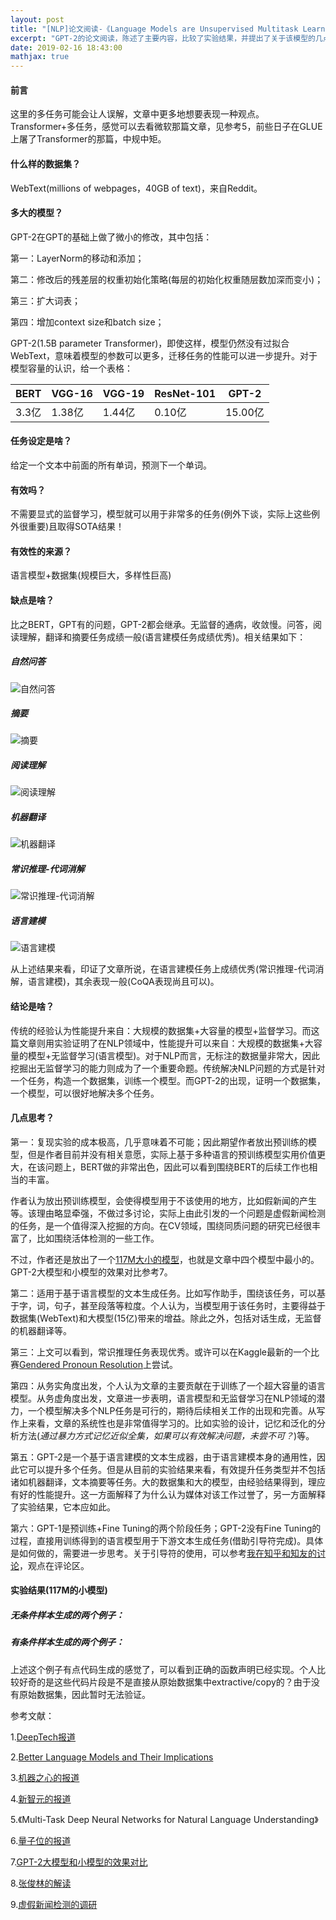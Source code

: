```yaml
---
layout: post
title: "[NLP]论文阅读-《Language Models are Unsupervised Multitask Learners》"
excerpt: "GPT-2的论文阅读，陈述了主要内容，比较了实验结果，并提出了关于该模型的几点思考。"
date: 2019-02-16 18:43:00
mathjax: true
---
```


<script type="text/javascript" src="http://cdn.mathjax.org/mathjax/latest/MathJax.js?config=default"></script>

#### 前言

这里的多任务可能会让人误解，文章中更多地想要表现一种观点。Transformer+多任务，感觉可以去看微软那篇文章，见参考5，前些日子在GLUE上屠了Transformer的那篇，中规中矩。

#### 什么样的数据集？

WebText(millions of webpages，40GB of text)，来自Reddit。

#### 多大的模型？

GPT-2在GPT的基础上做了微小的修改，其中包括：

第一：LayerNorm的移动和添加；

第二：修改后的残差层的权重初始化策略(每层的初始化权重随层数加深而变小)；

第三：扩大词表；

第四：增加context size和batch size；

GPT-2(1.5B parameter Transformer)，即使这样，模型仍然没有过拟合WebText，意味着模型的参数可以更多，迁移任务的性能可以进一步提升。对于模型容量的认识，给一个表格：

| BERT | VGG-16 | VGG-19 |ResNet-101 | GPT-2|
| - | - | - |-|-|
| 3.3亿 | 1.38亿 | 1.44亿 |0.10亿|15.00亿|

#### 任务设定是啥？

给定一个文本中前面的所有单词，预测下一个单词。

#### 有效吗？

不需要显式的监督学习，模型就可以用于非常多的任务(例外下谈，实际上这些例外很重要)且取得SOTA结果！

#### 有效性的来源？

语言模型+数据集(规模巨大，多样性巨高)

#### 缺点是啥？

比之BERT，GPT有的问题，GPT-2都会继承。无监督的通病，收敛慢。问答，阅读理解，翻译和摘要任务成绩一般(语言建模任务成绩优秀)。相关结果如下：

##### 自然问答

![自然问答](http://wx1.sinaimg.cn/mw690/aba7d18bgy1g07sgevxwrj20kf0bqt9f.jpg)


##### 摘要

![摘要](http://wx4.sinaimg.cn/mw690/aba7d18bgy1g07sfsqhw6j20ke0boab5.jpg)


##### 阅读理解

![阅读理解](http://wx3.sinaimg.cn/mw690/aba7d18bgy1g07sfoj7sqj20kj0bwwfk.jpg)

##### 机器翻译

![机器翻译](http://wx3.sinaimg.cn/mw690/aba7d18bgy1g07sfjrjoej20ki0c0ab6.jpg)

##### 常识推理-代词消解

![常识推理-代词消解](http://wx2.sinaimg.cn/mw690/aba7d18bgy1g07sl38ae7j20kf0byjsd.jpg)

##### 语言建模

![语言建模](http://wx1.sinaimg.cn/mw690/aba7d18bgy1g07sff2nsbj20kl0bx3zf.jpg)

从上述结果来看，印证了文章所说，在语言建模任务上成绩优秀(常识推理-代词消解，语言建模)，其余表现一般(CoQA表现尚且可以)。


#### 结论是啥？

传统的经验认为性能提升来自：大规模的数据集+大容量的模型+监督学习。而这篇文章则用实验证明了在NLP领域中，性能提升可以来自：大规模的数据集+大容量的模型+无监督学习(语言模型)。对于NLP而言，无标注的数据量非常大，因此挖掘出无监督学习的能力则成为了一个重要命题。传统解决NLP问题的方式是针对一个任务，构造一个数据集，训练一个模型。而GPT-2的出现，证明一个数据集，一个模型，可以很好地解决多个任务。

#### 几点思考？

第一：复现实验的成本极高，几乎意味着不可能；因此期望作者放出预训练的模型，但是作者目前并没有相关意愿，实际上基于多种语言的预训练模型实用价值更大，在该问题上，BERT做的非常出色，因此可以看到围绕BERT的后续工作也相当的丰富。

作者认为放出预训练模型，会使得模型用于不该使用的地方，比如假新闻的产生等。该理由略显牵强，不做过多讨论，实际上由此引发的一个问题是虚假新闻检测的任务，是一个值得深入挖掘的方向。在CV领域，围绕同质问题的研究已经很丰富了，比如围绕活体检测的一些工作。

不过，作者还是放出了一个[117M大小的模型](https://github.com/openai/gpt-2)，也就是文章中四个模型中最小的。GPT-2大模型和小模型的效果对比参考7。

第二：适用于基于语言模型的文本生成任务。比如写作助手，围绕该任务，可以基于字，词，句子，甚至段落等粒度。个人认为，当模型用于该任务时，主要得益于数据集(WebText)和大模型(15亿)带来的增益。除此之外，包括对话生成，无监督的机器翻译等。

第三：上文可以看到，常识推理任务表现优秀。或许可以在Kaggle最新的一个比赛[Gendered Pronoun Resolution](https://www.kaggle.com/c/gendered-pronoun-resolution)上尝试。

第四：从务实角度出发，个人认为文章的主要贡献在于训练了一个超大容量的语言模型。从务虚角度出发，文章进一步表明，语言模型和无监督学习在NLP领域的潜力，一个模型解决多个NLP任务是可行的，期待后续相关工作的出现和完善。从写作上来看，文章的系统性也是非常值得学习的。比如实验的设计，记忆和泛化的分析方法(_通过暴力方式记忆近似全集，如果可以有效解决问题，未尝不可？_)等。

第五：GPT-2是一个基于语言建模的文本生成器，由于语言建模本身的通用性，因此它可以提升多个任务。但是从目前的实验结果来看，有效提升任务类型并不包括诸如机器翻译，文本摘要等任务。大的数据集和大的模型，由经验结果得到，理应有好的性能提升。这一方面解释了为什么认为媒体对该工作过誉了，另一方面解释了实验结果，它本应如此。

第六：GPT-1是预训练+Fine Tuning的两个阶段任务；GPT-2没有Fine Tuning的过程，直接用训练得到的语言模型用于下游文本生成任务(借助引导符完成)。具体是如何做的，需要进一步思考。关于引导符的使用，可以参考[我在知乎和知友的讨论](https://zhuanlan.zhihu.com/p/56865533)，观点在评论区。

#### 实验结果(117M的小模型)

##### 无条件样本生成的两个例子：

<script src="https://gist.github.com/zhpmatrix/17e2459875833242ce75b3cd98dca3f8.js"></script>

<script src="https://gist.github.com/zhpmatrix/0e76545415b0130b2785fe4dc572c90c.js"></script>

##### 有条件样本生成的两个例子：


<script src="https://gist.github.com/zhpmatrix/940abd7ad28f67c18a805011e0d4a6b5.js"></script>

上述这个例子有点代码生成的感觉了，可以看到正确的函数声明已经实现。个人比较好奇的是这些代码片段是不是直接从原始数据集中extractive/copy的？由于没有原始数据集，因此暂时无法验证。

<script src="https://gist.github.com/zhpmatrix/3940b0db085643b9c5956e34a80a102d.js"></script>






参考文献：

1.[DeepTech报道](https://zhuanlan.zhihu.com/p/56798510?utm_source=qq&utm_medium=social&utm_oi=52727124066304)

2.[Better Language Models and Their Implications](https://blog.openai.com/better-language-models/)

3.[机器之心的报道](https://mp.weixin.qq.com/s?__biz=MzA3MzI4MjgzMw==&mid=2650757118&idx=1&sn=a777dabb78f055fbfb451f2e75d5a7d5&chksm=871a9380b06d1a9639351bc4352a897104dcca16883c02aa5301e61da149845fdc09ac4bbfb3&mpshare=1&scene=23&srcid=%23rd)

4.[新智元的报道](https://mp.weixin.qq.com/s?__biz=MzI3MTA0MTk1MA==&mid=2652038485&idx=1&sn=e5623e1df705fca9cd72679a5210f094&chksm=f12191a4c65618b22662101f3c33aacb7ba308dde8041b41599163305e02bae5afd7094ba4b8&mpshare=1&scene=23&srcid=%23rd)

5.《Multi-Task Deep Neural Networks for Natural Language Understanding》

6.[量子位的报道](https://mp.weixin.qq.com/s/Viyc66ywVBsrnQUdYvK8ow)

7.[GPT-2大模型和小模型的效果对比](https://mp.weixin.qq.com/s?__biz=MzIzNjc1NzUzMw==&mid=2247514504&idx=2&sn=736c42eb98712fa918371b59a3e55db1&chksm=e8d00efadfa787ece0622ef8f6abec918f1d91c64c8e056d9c0d0542cb136c1fddd85298f922&mpshare=1&scene=23&srcid=%23rd)

8.[张俊林的解读](https://zhuanlan.zhihu.com/p/56865533)

9.[虚假新闻检测的调研](https://mp.weixin.qq.com/s?__biz=MzIwMTc4ODE0Mw==&mid=2247495009&idx=1&sn=786d5297ba95117e72cb2e46a22d2935&chksm=96ea32e1a19dbbf7c9653338be329c2a78b21b7660f4696b13812512cac7c647f7c132d14309&mpshare=1&scene=23&srcid=%23rd)















